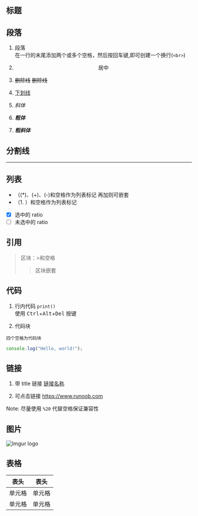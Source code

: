 ## 标题

## 段落

1. 段落  
   在一行的末尾添加两个或多个空格，然后按回车键,即可创建一个换行(`<br>`)

2. <center>居中</center>

3. ~~删除线~~
   <s>删除线</s>

4. <u>下划线</u>

5. _斜体_

6. **_粗体_**

7. **_粗斜体_**

## 分割线

---

## 列表

- （(\*)、(+)、(-)和空格作为列表标记 再加则可嵌套
- （1. ）和空格作为列表标记
- [x] 选中的 ratio
- [ ] 未选中的 ratio

## 引用

> 区块：>和空格
>
> > 区块嵌套

## 代码

1. 行内代码
   `print()` <br>
   使用 <kbd>Ctrl</kbd>+<kbd>Alt</kbd>+<kbd>Del</kbd> 按键

2. 代码块

```
四个空格为代码块
```

```js
console.log("Hello, world!");
```

## 链接

1. 带 title 链接
   [链接名称](链接地址)

2. 可点击链接
   <https://www.runoob.com>

Note: 尽量使用 `%20` 代替空格保证兼容性

## 图片

![Imgur logo](https://i.imgur.com/UB9rTcS.jpg "可选标题")

## 表格

| 表头   | 表头   |
| ------ | ------ |
| 单元格 | 单元格 |
| 单元格 | 单元格 |
